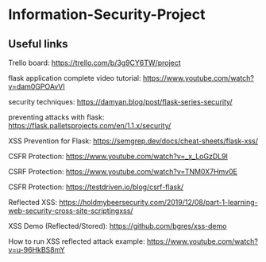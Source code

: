 # Information-Security-Project 

## Useful links

Trello board: https://trello.com/b/3g9CY6TW/project

flask application complete video tutorial: https://www.youtube.com/watch?v=dam0GPOAvVI

security techniques: https://damyan.blog/post/flask-series-security/

preventing attacks with flask: https://flask.palletsprojects.com/en/1.1.x/security/

XSS Prevention for Flask: https://semgrep.dev/docs/cheat-sheets/flask-xss/

CSFR Protection: https://www.youtube.com/watch?v=_x_LoGzDL9I

CSRF Protection: https://www.youtube.com/watch?v=TNM0X7Hmv0E

CSFR Protection: https://testdriven.io/blog/csrf-flask/

Reflected XSS: https://holdmybeersecurity.com/2019/12/08/part-1-learning-web-security-cross-site-scriptingxss/

XSS Demo (Reflected/Stored): https://github.com/bgres/xss-demo

How to run XSS reflected attack example: https://www.youtube.com/watch?v=u-96HkBS8mY
